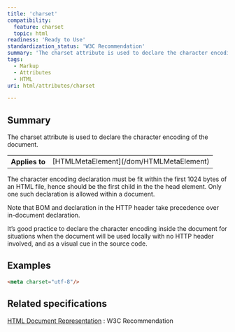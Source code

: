 ```yaml
---
title: 'charset'
compatibility:
  feature: charset
  topic: html
readiness: 'Ready to Use'
standardization_status: 'W3C Recommendation'
summary: 'The charset attribute is used to declare the character encoding of the document.'
tags:
  - Markup
  - Attributes
  - HTML
uri: html/attributes/charset

---
```

## Summary

The charset attribute is used to declare the character encoding of the document.

<table class="wikitable">
<tr>
<th>
Applies to

</th>
<td>
[HTMLMetaElement](/dom/HTMLMetaElement)

</td>
</tr>
</table>
The character encoding declaration must be fit within the first 1024 bytes of an HTML file, hence should be the first child in the the head element. Only one such declaration is allowed within a document.

Note that BOM and declaration in the HTTP header take precedence over in-document declaration.

It’s good practice to declare the character encoding inside the document for situations when the document will be used locally with no HTTP header involved, and as a visual cue in the source code.

## Examples

``` html
<meta charset="utf-8"/>
```

## Related specifications

[HTML Document Representation](http://www.w3.org/TR/html4/charset.html)
:   W3C Recommendation
